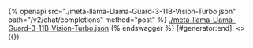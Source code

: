 [#generator:start]: <> ({ "template": "openapi" })
{% openapi src="./meta-llama-Llama-Guard-3-11B-Vision-Turbo.json" path="/v2/chat/completions" method="post" %}
[./meta-llama-Llama-Guard-3-11B-Vision-Turbo.json](./meta-llama-Llama-Guard-3-11B-Vision-Turbo.json)
{% endswagger %}
[#generator:end]: <> ({})